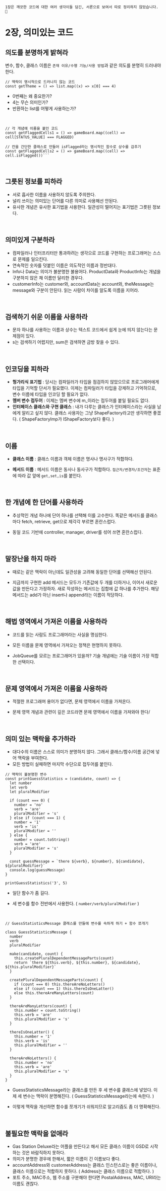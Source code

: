 ```
1장은 깨끗한 코드에 대한 여러 생각이들 담긴, 서론으로 보여서 따로 정리하지 않았습니다. 👀
```

# 2장, 의미있는 코드

## 의도를 분명하게 밝혀라

변수, 함수, 클래스 이름은 `존재 이유/수행 기능/사용 방법`과 같은 의도를 분명히 드러내야 한다.

```
// 맥락이 명시적으로 드러나지 않는 코드
const getTheme = () => list.map((x) => x[0] === 4)
```

- 0번째는 왜 중요한가?
- 4는 무슨 의미인가?
- 반환하는 list를 어떻게 사용하는가?

<br/>

```
// 각 개념에 이름을 붙인 코드
const getFlaggedCells1 = () => gameBoard.map((cell) => cell[STATUS_VALUE] === FLAGGED)
```

````
// 칸을 간단한 클래스로 만들어 isFlagged라는 명시적인 함수로 상수를 감추기
const getFlaggedCells2 = () => gameBoard.map((cell) => cell.isFlagged())```
````

<br/>

## 그릇된 정보를 피하라

- 서로 흡사한 이름을 사용하지 않도록 주의한다.
- 널리 쓰이는 의미있는 단어를 다른 의미로 사용해선 안된다.
- 유사한 개념은 유사한 표기법을 사용한다. 일관성이 떨어지는 표기법은 그릇된 정보다.

<br/>

## 의미있게 구분하라

- 컴파일러나 인터프리터만 통과하려는 생각으로 코드를 구현하는 프로그래머는 스스로 문제를 일으킨다.
- 연속적인 숫자를 덧붙인 이름은 의도적인 이름과 정반대다.
- Info나 Data는 의미가 불분명한 불용어다. ProductData와 ProductInfo는 개념을 구분하지 않은 채 이름만 달리한 경우다.
- customerInfo는 customer와, accountData는 account와, theMessage는 message와 구분이 안된다. 읽는 사람이 차이를 알도록 이름을 지어라.

<br/>

## 검색하기 쉬운 이름을 사용하라

- 문자 하나를 사용하는 이름과 상수는 텍스트 코드에서 쉽게 눈에 띄지 않는다는 문제점이 있다.
- s는 검색하기 어렵지만, sum은 검색하면 금방 찾을 수 있다.

<br/>

## 인코딩을 피하라

- **헝가리식 표기법** : 당시는 컴파일러가 타입을 점검하지 않았으므로 프로그래머에게 타입을 기억할 단서가 필요했다. 이제는 컴파일러가 타입을 강제하고 기억하므로, 변수 이름에 타입을 인코딩 할 필요가 없다.
- **멤버 변수 접두어** : 이제는 멤버 변수에 m\_이라는 접두어를 붙일 필요도 없다.
- **인터페이스 클래스와 구현 클래스** : 내가 다루는 클래스가 인터페이스라는 사실을 남에게 알리고 싶지 않다. 클래스 사용자는 그냥 ShapeFactory라고만 생각하면 좋겠다. ( ShapeFactoryImp가 IShapeFactory보다 좋다. )

<br/>

## 이름

- **클래스 이름** : 클래스 이름과 객체 이름은 명사나 명사구가 적합하다.
- **메서드 이름** : 메서드 이름은 동사나 동사구가 적합하다. `접근자/변경자/조건자`는 표준에 따라 값 앞에 `get,set,is`를 붙인다.

  <br/>

## 한 개념에 한 단어를 사용하라

- 추상적인 개념 하나에 단어 하나를 선택해 이를 고수한다. 똑같은 메서드를 클래스마다 fetch, retrieve, get으로 제각각 부르면 혼란스럽다.
- 동일 코드 기반에 controller, manager, driver를 섞어 쓰면 혼란스럽다.

  <br/>

## 말장난을 하지 마라

- 때로는 같은 맥락이 아닌데도 일관성을 고려해 동일한 단어를 선택해선 안된다.
- 지금까지 구현한 add 메서드는 모두가 기존값에 두 개를 더하거나, 이어서 새로운 값을 만든다고 가정하자. 새로 작성하는 메서드는 집합에 값 하나를 추가한다. 해당 메서드는 add가 아닌 insert나 append라는 이름이 적당하다.

  <br/>

## 해법 영역에서 가져온 이름을 사용하라

- 코드를 읽는 사람도 프로그래머라는 사실을 명심한다.
- 모든 이름을 문제 영역에서 가져오는 정책은 현명하지 못하다.
- JobQueue를 모르는 프로그래머가 있을까? 기술 개념에는 기술 이름이 가장 적합한 선택이다.

  <br/>

## 문제 영역에서 가져온 이름을 사용하라

- 적절한 프로그래머 용어가 없다면, 문제 영역에서 이름을 가져온다.
- 문제 영역 개념과 관련이 깊은 코드라면 문제 영역에서 이름을 가져와야 한다/

  <br/>

## 의미 있는 맥락을 추가하라

- 대다수의 이름은 스스로 의미가 분명하지 않다. 그래서 클래스/함수/이름 공간에 넣어 맥락을 부여한다.
- 모든 방법이 실패하면 마지막 수단으로 접두어를 붙인다.

```
// 맥락이 불분명한 변수
const printGuessStatistics = (candidate, count) => {
  let number
  let verb
  let pluralModifier

  if (count === 0) {
    number = 'no'
    verb = 'are'
    pluralModifier = 's'
  } else if (count === 1) {
    number = '1'
    verb = 'is'
    pluralModifier = ''
  } else {
    number = count.toString()
    verb = 'are'
    pluralModifier = 's'
  }

  const guessMessage = `there ${verb}, ${number}, ${candidate}, ${pluralModifier}`
  console.log(guessMessage)
}

printGuessStatistics('3', 5)

```

- 일단 함수가 좀 길다.
- 세 변수를 함수 전반에서 사용한다. ( `number/verb/pluralModifier` )

  <br/>

```
// GuessStatisticsMessage 클래스를 만들에 변수를 속하게 하기 + 함수 쪼개기

class GuessStatisticsMessage {
  number
  verb
  pluralModifier

  make(candidate, count) {
    this.createPluralDependentMessageParts(count)
    return `there ${this.verb}, ${this.number}, ${candidate}, ${this.pluralModifier}`
  }

  createPluralDependentMessageParts(count) {
    if (count === 0) this.thereAreNoLetters()
    else if (count === 1) this.thereIsOneLatter()
    else this.thereAreManyLetters(count)
  }

  thereAreManyLetters(count) {
    this.number = count.toString()
    this.verb = 'are'
    this.pluralModifier = 's'
  }

  thereIsOneLatter() {
    this.number = '1'
    this.verb = 'is'
    this.pluralModifier = ''
  }

  thereAreNoLetters() {
    this.number = 'no'
    this.verb = 'are'
    this.pluralModifier = 's'
  }
}

```

- GuessStatisticsMessage라는 클래스를 만든 후 세 변수를 클래스에 넣었다.
  이제 세 변수는 맥락이 분명해진다. ( GuessStatisticsMessage라는에 속한다. )
- 이렇게 맥락을 개선하면 함수를 쪼개기가 쉬워지므로 알고리즘도 좀 더 명확해진다.

  <br/>

## 불필요한 맥락을 없애라

- Gas Station Deluxe라는 어플을 만든다고 해서 모든 클래스 이름이 GSD로 시작하는 것은 바람직하지 못하다.
- 의미가 분명한 경우에 한해서, 짧은 이름이 긴 이름보다 좋다.
- accountAddress와 customerAddress는 클래스 인스턴스로는 좋은 이름이나, 클래스 이름으로는 적합하지 못하다. ( Address는 클래스 이름으로 적합하다. )
- 포트 주소, MAC주소, 웹 주소를 구분해야 한다면 PostalAddress, MAC, URI라는 이름도 괜찮다.
